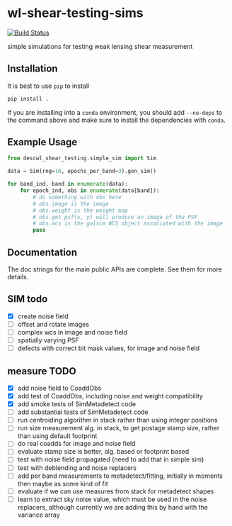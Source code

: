 # wl-shear-testing-sims
[![Build Status](https://travis-ci.com/LSSTDESC/wl-shear-testing-sims.svg?branch=master)](https://travis-ci.com/LSSTDESC/wl-shear-testing-sims)

simple simulations for testing weak lensing shear measurement

## Installation

It is best to use `pip` to install

```bash
pip install .
```

If you are installing into a `conda` environment, you should add `--no-deps` to the 
command above and make sure to install the dependencies with `conda`.

## Example Usage

```python
from descwl_shear_testing.simple_sim import Sim

data = Sim(rng=10, epochs_per_band=3).gen_sim()

for band_ind, band in enumerate(data):
    for epoch_ind, obs in enumerate(data[band]):
        # do something with obs here
        # obs.image is the image
        # obs.weight is the weight map
        # obs.get_psf(x, y) will produce an image of the PSF
        # obs.wcs is the galsim WCS object associated with the image
        pass
```

## Documentation

The doc strings for the main public APIs are complete. See them for more details.

## SIM todo

- [x] create noise field
- [ ] offset and rotate images
- [ ] complex wcs in image and noise field
- [ ] spatially varying PSF
- [ ] defects with correct bit mask values, for image and noise field

## measure TODO

- [x] add noise field to CoaddObs
- [x] add test of CoaddObs, including noise and weight compatibility
- [x] add smoke tests of SimMetadetect code
- [ ] add substantial tests of SimMetadetect code
- [ ] run centroiding algorithm in stack rather than using integer positions
- [ ] run size measurement alg. in stack, to get postage stamp size, rather than using default footprint
- [ ] do real coadds for image and noise field
- [ ] evaluate stamp size is better, alg. based or footprint based
- [ ] test with noise field propagated (need to add that in simple sim)
- [ ] test with deblending and noise replacers
- [ ] add per band measurements to metadetect/fitting, initially in moments then maybe as some kind of fit
- [ ] evaluate if we can use measures from stack for metadetect shapes
- [ ] learn to extract sky noise value, which must be used in the noise replacers, although currently we are adding this by hand with the variance array
